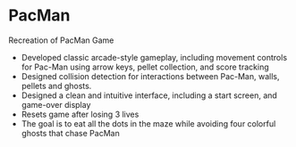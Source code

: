 # PacMan
Recreation of PacMan Game

- Developed classic arcade-style gameplay, including movement controls for Pac-Man using arrow keys, pellet collection, and score tracking
- Designed collision detection for interactions between Pac-Man, walls, pellets and ghosts.
- Designed a clean and intuitive interface, including a start screen, and game-over display
- Resets game after losing 3 lives
- The goal is to eat all the dots in the maze while avoiding four colorful ghosts that chase PacMan
